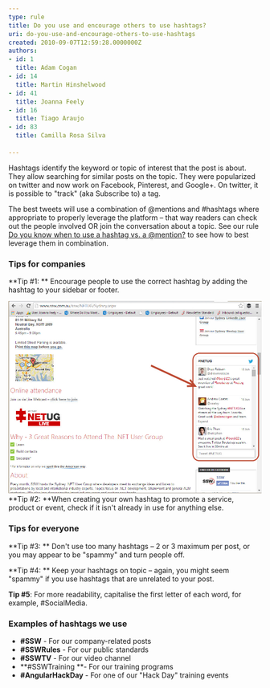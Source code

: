```yaml
---
type: rule
title: Do you use and encourage others to use hashtags?
uri: do-you-use-and-encourage-others-to-use-hashtags
created: 2010-09-07T12:59:28.0000000Z
authors:
- id: 1
  title: Adam Cogan
- id: 14
  title: Martin Hinshelwood
- id: 41
  title: Joanna Feely
- id: 16
  title: Tiago Araujo
- id: 83
  title: Camilla Rosa Silva

---
```


Hashtags identify the keyword or topic of interest that the post is about. They allow searching for similar posts on the topic. They were popularized on twitter and now work on Facebook, Pinterest, and Google+. On twitter, it is possible to "track" (aka Subscribe to) a tag.  
 
The best tweets will use a combination of @mentions and #hashtags where appropriate to properly leverage the platform – that way readers can check out the people involved OR join the conversation about a topic. See our rule [Do you know when to use a hashtag vs. a @mention?](/_layouts/15/FIXUPREDIRECT.ASPX?WebId=3dfc0e07-e23a-4cbb-aac2-e778b71166a2&TermSetId=07da3ddf-0924-4cd2-a6d4-a4809ae20160&TermId=6a8d0728-51f6-4f74-8f07-2e08fd0702f7) to see how to best leverage them in combination.

### Tips for companies


**Tip #1: ** Encourage people to use the correct hashtag by adding the hashtag to your sidebar or footer.
 
![On https://www.ssw.com.au/ssw/netug you can see the sidebar shows a feed with the hashtag used](hashtag-stream.jpg)
**Tip #2: **When creating your own hashtag to promote a service, product or event, check if it isn't already in use for anything else.

### Tips for everyone


**Tip #3: ** Don't use too many hashtags – 2 or 3 maximum per post, or you may appear to be "spammy" and turn people off.

**Tip #4: ** Keep your hashtags on topic – again, you might seem "spammy" if you use hashtags that are unrelated to your post.

**Tip #5**: For more readability, capitalise the first letter of each word, for example, #SocialMedia.

### Examples of hashtags we use


- **#SSW** - For our company-related posts
- **#SSWRules** - For our public standards
- **#SSWTV** - For our video channel
- **#SSWTraining **- For our training programs
- **#AngularHackDay** - For one of our "Hack Day" training events
